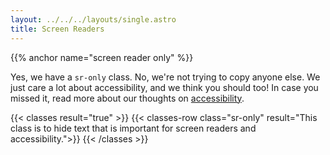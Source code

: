 ```yaml
---
layout: ../../../layouts/single.astro
title: Screen Readers 
---
```

{{% anchor name="screen reader only" %}}

Yes, we have a `sr-only` class. No, we're not trying to copy anyone else. We just care a lot about accessibility, and we think you should too! In case you missed it, read more about our thoughts on [accessibility](/docs/getting-started/accessibility/).

{{< classes result="true" >}}
{{< classes-row class="sr-only" result="This class is to hide text that is important for screen readers and accessibility.">}}
{{< /classes >}}


